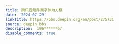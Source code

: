 ```yaml
---
title: 腾讯视频界面字体为方框
date: '2024-07-29'
linkTitle: https://bbs.deepin.org/en/post/275731
source: deepin_bbs
description:  196******67 
disable_comments: true
---
```


